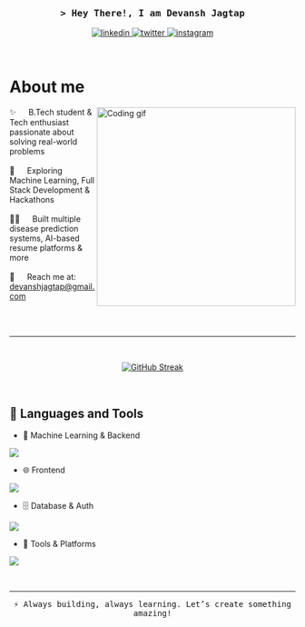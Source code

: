 <!-- Intro  -->
<h3 align="center">
        <samp>&gt; Hey There!, I am
                <b>Devansh Jagtap</b>
        </samp>
</h3>

<p align="center">
  <a href="https://www.linkedin.com/in/devansh-jagtap/" target="_blank">
    <img src="https://skillicons.dev/icons?i=linkedin" alt="linkedin" />
  </a>
  <a href="https://x.com/devansh_jagtap" target="_blank">
    <img src="https://skillicons.dev/icons?i=twitter" alt="twitter" />
  </a>
  <a href="https://www.instagram.com/jagtap_devansh/" target="_blank">
    <img src="https://skillicons.dev/icons?i=instagram" alt="instagram" />
  </a>  
</p>
<br />

<!-- About Section -->
# About me

<p>
 <img align="right" width="350" src="https://raw.githubusercontent.com/ashutosh1919/ashutosh1919/master/assets/programmer.gif" alt="Coding gif" />
  
 ✨ &emsp; B.Tech student & Tech enthusiast passionate about solving real-world problems<br/><br/>
 🧠 &emsp; Exploring Machine Learning, Full Stack Development & Hackathons<br/><br/>
 👨‍💻 &emsp; Built multiple disease prediction systems, AI-based resume platforms & more<br/><br/>
 📧 &emsp; Reach me at: devanshjagtap@gmail.com<br/><br/>
</p>

<br/>
<hr/>
<br/>

<p align="center">
  <a href="https://git.io/streak-stats"><img src="https://github-readme-streak-stats.herokuapp.com?user=devansh29092004&theme=tokyonight&hide_border=true&date_format=M%20j%5B%2C%20Y%5D" alt="GitHub Streak" /></a>
</p>

<br/>

## 🚀 Languages and Tools

- 🧠 Machine Learning & Backend
<p align="left">
  <a href="https://skillicons.dev">
    <img src="https://skillicons.dev/icons?i=py,sklearn,flask,nodejs,express" />
  </a>
</p>

- 🌐 Frontend
<p align="left">
  <a href="https://skillicons.dev">
    <img src="https://skillicons.dev/icons?i=js,react,nextjs,tailwind,html,css" />
  </a>
</p>

- 🗄️ Database & Auth
<p align="left">
  <a href="https://skillicons.dev">
    <img src="https://skillicons.dev/icons?i=firebase,mysql,prisma" />
  </a>
</p>

- 🧰 Tools & Platforms
<p align="left">
  <a href="https://skillicons.dev">
    <img src="https://skillicons.dev/icons?i=git,github,vscode,notion,postman,vercel" />
  </a>
</p>

<br/>

---
<p align="center">
  <samp>⚡ Always building, always learning. Let’s create something amazing!</samp>
</p>
